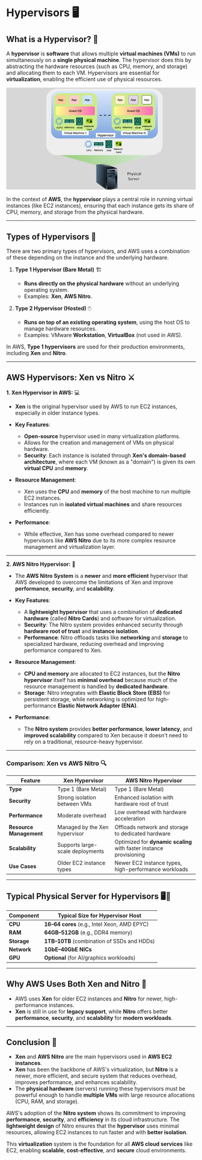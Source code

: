 # **Hypervisors** 🖥️

## **What is a Hypervisor?** 🤔

A **hypervisor** is **software** that allows multiple **virtual machines (VMs)** to run simultaneously on a **single physical machine**. The hypervisor does this by abstracting the hardware resources (such as CPU, memory, and storage) and allocating them to each VM. Hypervisors are essential for **virtualization**, enabling the efficient use of physical resources.

![alt text](IMAGES/hypervisor.png)

In the context of **AWS**, the **hypervisor** plays a central role in running virtual instances (like EC2 instances), ensuring that each instance gets its share of CPU, memory, and storage from the physical hardware.

---

## **Types of Hypervisors** 🔧

There are two primary types of hypervisors, and AWS uses a combination of these depending on the instance and the underlying hardware.

1. **Type 1 Hypervisor (Bare Metal)** 🏗️

   - **Runs directly on the physical hardware** without an underlying operating system.
   - Examples: **Xen**, **AWS Nitro**.

2. **Type 2 Hypervisor (Hosted)** 🖱️
   - **Runs on top of an existing operating system**, using the host OS to manage hardware resources.
   - Examples: VMware **Workstation**, **VirtualBox** (not used in AWS).

In AWS, **Type 1 hypervisors** are used for their production environments, including **Xen** and **Nitro**.

---

## **AWS Hypervisors: Xen vs Nitro** ⚔️

**1. Xen Hypervisor in AWS:** 💻

- **Xen** is the original hypervisor used by AWS to run EC2 instances, especially in older instance types.
- **Key Features**:

  - **Open-source** hypervisor used in many virtualization platforms.
  - Allows for the creation and management of VMs on physical hardware.
  - **Security**: Each instance is isolated through **Xen's domain-based architecture**, where each VM (known as a "domain") is given its own **virtual CPU** and **memory**.

- **Resource Management**:

  - Xen uses the **CPU** and **memory** of the host machine to run multiple EC2 instances.
  - Instances run in **isolated virtual machines** and share resources efficiently.

- **Performance**:
  - While effective, Xen has some overhead compared to newer hypervisors like **AWS Nitro** due to its more complex resource management and virtualization layer.

---

**2. AWS Nitro Hypervisor:** 🚀

- The **AWS Nitro System** is a **newer** and **more efficient** hypervisor that AWS developed to overcome the limitations of Xen and improve **performance**, **security**, and **scalability**.
- **Key Features**:

  - A **lightweight hypervisor** that uses a combination of **dedicated hardware** (called **Nitro Cards**) and software for virtualization.
  - **Security**: The Nitro system provides enhanced security through **hardware root of trust** and **instance isolation**.
  - **Performance**: Nitro offloads tasks like **networking** and **storage** to specialized hardware, reducing overhead and improving performance compared to Xen.

- **Resource Management**:

  - **CPU and memory** are allocated to EC2 instances, but the **Nitro hypervisor** itself has **minimal overhead** because much of the resource management is handled by **dedicated hardware**.
  - **Storage**: Nitro integrates with **Elastic Block Store (EBS)** for persistent storage, while networking is optimized for high-performance **Elastic Network Adapter (ENA)**.

- **Performance**:
  - The **Nitro system** provides **better performance**, **lower latency**, and **improved scalability** compared to Xen because it doesn't need to rely on a traditional, resource-heavy hypervisor.

---

### **Comparison: Xen vs AWS Nitro** 🔍

| **Feature**             | **Xen Hypervisor**               | **AWS Nitro Hypervisor**                                            |
| ----------------------- | -------------------------------- | ------------------------------------------------------------------- |
| **Type**                | Type 1 (Bare Metal)              | Type 1 (Bare Metal)                                                 |
| **Security**            | Strong isolation between VMs     | Enhanced isolation with hardware root of trust                      |
| **Performance**         | Moderate overhead                | Low overhead with hardware acceleration                             |
| **Resource Management** | Managed by the Xen hypervisor    | Offloads network and storage to dedicated hardware                  |
| **Scalability**         | Supports large-scale deployments | Optimized for **dynamic scaling** with faster instance provisioning |
| **Use Cases**           | Older EC2 instance types         | Newer EC2 instance types, high-performance workloads                |

---

## **Typical Physical Server for Hypervisors** 🖥️💾

| **Component** | **Typical Size for Hypervisor Host**         |
| ------------- | -------------------------------------------- |
| **CPU**       | **16–64 cores** (e.g., Intel Xeon, AMD EPYC) |
| **RAM**       | **64GB–512GB** (e.g., DDR4 memory)           |
| **Storage**   | **1TB–10TB** (combination of SSDs and HDDs)  |
| **Network**   | **1GbE–40GbE NICs**                          |
| **GPU**       | **Optional** (for AI/graphics workloads)     |

---

## **Why AWS Uses Both Xen and Nitro** 🔄

- AWS uses **Xen** for older EC2 instances and **Nitro** for newer, high-performance instances.
- **Xen** is still in use for **legacy support**, while **Nitro** offers better **performance**, **security**, and **scalability** for **modern workloads**.

---

## **Conclusion** 🌟

- **Xen** and **AWS Nitro** are the main hypervisors used in **AWS EC2 instances**.
- **Xen** has been the backbone of AWS's virtualization, but **Nitro** is a newer, more efficient, and secure system that reduces overhead, improves performance, and enhances scalability.
- The **physical hardware** (servers) running these hypervisors must be powerful enough to handle **multiple VMs** with large resource allocations (CPU, RAM, and storage).

AWS's adoption of the **Nitro system** shows its commitment to improving **performance**, **security**, and **efficiency** in its cloud infrastructure. The **lightweight design** of Nitro ensures that the **hypervisor** uses minimal resources, allowing EC2 instances to run faster and with **better isolation**.

This **virtualization** system is the foundation for all **AWS cloud services** like EC2, enabling **scalable**, **cost-effective**, and **secure** cloud environments.
